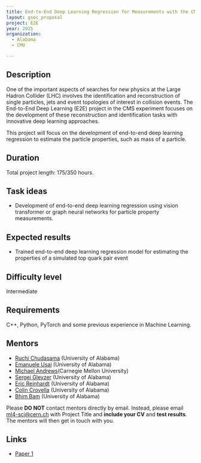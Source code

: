 ```yaml
---
title: End-to-End Deep Learning Regression for Measurements with the CMS Experiment
layout: gsoc_proposal
project: E2E
year: 2025
organization:
  - Alabama
  - CMU

---
```


## Description

One of the important aspects of searches for new physics at the Large Hadron Collider (LHC) involves the identification and reconstruction of single particles, jets and event topologies of interest in collision events. The End-to-End Deep Learning (E2E) project in the CMS experiment focuses on the development of these reconstruction and identification tasks with innovative deep learning approaches.

This project will focus on the development of end-to-end deep learning regression to estimate the particle properties, such as mass of a particle. 


## Duration

Total project length: 175/350 hours.

## Task ideas
 * Development of end-to-end deep learning regression using vision transformer or graph neural networks for particle property measurements.




## Expected results
 * Trained end-to-end deep learning regression model for estimating the properties of a simulated top quark pair event



## Difficulty level
Intermediate

## Requirements
C++, Python, PyTorch and some previous experience in Machine Learning.

<!-- ## Test
Please use [this link](https://docs.google.com/document/d/1QuG0Ho3pWsJGMx0fG969aBNfgPg-cDxU9w33ZuDEBng/edit?usp=sharing) to access the test for this project. -->

## Mentors
  * [Ruchi Chudasama](mailto:ml4-sci@cern.ch) (University of Alabama)
  * [Emanuele Usai](mailto:ml4-sci@cern.ch) (University of Alabama)
  * [Michael Andrews](mailto:ml4-sci@cern.ch)(Carnegie Mellon University)
  * [Sergei Gleyzer](mailto:ml4-sci@cern.ch) (University of Alabama)
  * [Eric Reinhardt](mailto:ml4-sci@cern.ch) (University of Alabama)
  * [Colin Crovella](mailto:ml4-sci@cern.ch) (University of Alabama)
  * [Bhim Bam](mailto:ml4-sci@cern.ch) (University of Alabama)


Please **DO NOT** contact mentors directly by email. Instead, please email [ml4-sci@cern.ch](mailto:ml4-sci@cern.ch) with Project Title and **include your CV** and **test results**. The mentors will then get in touch with you.

## Links
  * [Paper 1](https://arxiv.org/abs/2204.12313)

